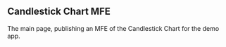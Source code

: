 ## Candlestick Chart MFE

The main page, publishing an MFE of the Candlestick Chart for the demo app.
